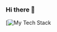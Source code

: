 ### Hi there 👋


[![My Tech Stack](https://github-readme-tech-stack.vercel.app/api/cards?lineCount=1&line1=matlab%2Cmatlab%2Cffffff%3BDYNARE%2CDYNARE%2Cffffff%3B)
<!--
**jihakim1323/jihakim1323** is a ✨ _special_ ✨ repository because its `README.md` (this file) appears on your GitHub profile.

Here are some ideas to get you started:

- 🔭 I’m currently working on ...
- 🌱 I’m currently learning ...
- 👯 I’m looking to collaborate on ...
- 🤔 I’m looking for help with ...
- 💬 Ask me about ...
- 📫 How to reach me: ...
- 😄 Pronouns: ...
- ⚡ Fun fact: ...
-->

